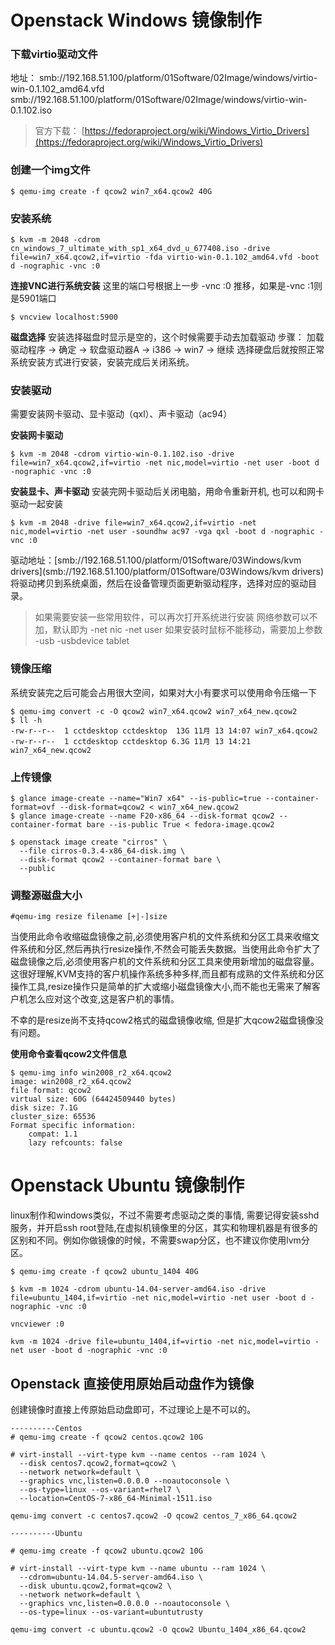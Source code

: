 # Openstack Windows 镜像制作

### 下载virtio驱动文件
地址：
smb://192.168.51.100/platform/01Software/02Image/windows/virtio-win-0.1.102_amd64.vfd
smb://192.168.51.100/platform/01Software/02Image/windows/virtio-win-0.1.102.iso

> 官方下载： [https://fedoraproject.org/wiki/Windows_Virtio_Drivers](https://fedoraproject.org/wiki/Windows_Virtio_Drivers)

### 创建一个img文件
```shell
$ qemu-img create -f qcow2 win7_x64.qcow2 40G
```

### 安装系统

```
$ kvm -m 2048 -cdrom cn_windows_7_ultimate_with_sp1_x64_dvd_u_677408.iso -drive file=win7_x64.qcow2,if=virtio -fda virtio-win-0.1.102_amd64.vfd -boot d -nographic -vnc :0
```

**连接VNC进行系统安装**
这里的端口号根据上一步 -vnc :0 推移，如果是-vnc :1则是5901端口
```shell
$ vncview localhost:5900
```

**磁盘选择**
安装选择磁盘时显示是空的，这个时候需要手动去加载驱动
步骤： 加载驱动程序 -> 确定 -> 软盘驱动器A -> i386 -> win7 -> 继续
选择硬盘后就按照正常系统安装方式进行安装，安装完成后关闭系统。

### 安装驱动
需要安装网卡驱动、显卡驱动（qxl）、声卡驱动（ac94）

**安装网卡驱动**
```
$ kvm -m 2048 -cdrom virtio-win-0.1.102.iso -drive file=win7_x64.qcow2,if=virtio -net nic,model=virtio -net user -boot d -nographic -vnc :0
```

**安装显卡、声卡驱动**
安装完网卡驱动后关闭电脑，用命令重新开机, 也可以和网卡驱动一起安装
```
$ kvm -m 2048 -drive file=win7_x64.qcow2,if=virtio -net nic,model=virtio -net user -soundhw ac97 -vga qxl -boot d -nographic -vnc :0
```
驱动地址：[smb://192.168.51.100/platform/01Software/03Windows/kvm drivers](smb://192.168.51.100/platform/01Software/03Windows/kvm drivers)
将驱动拷贝到系统桌面，然后在设备管理页面更新驱动程序，选择对应的驱动目录。

> 如果需要安装一些常用软件，可以再次打开系统进行安装
> 网络参数可以不加，默认即为 -net nic -net user
> 如果安装时鼠标不能移动，需要加上参数 -usb -usbdevice tablet 


### 镜像压缩
系统安装完之后可能会占用很大空间，如果对大小有要求可以使用命令压缩一下
```shell
$ qemu-img convert -c -O qcow2 win7_x64.qcow2 win7_x64_new.qcow2
$ ll -h
-rw-r--r--  1 cctdesktop cctdesktop  13G 11月 13 14:07 win7_x64.qcow2
-rw-r--r--  1 cctdesktop cctdesktop 6.3G 11月 13 14:21 win7_x64_new.qcow2
```

### 上传镜像
```shell
$ glance image-create --name="Win7 x64" --is-public=true --container-format=ovf --disk-format=qcow2 < win7_x64_new.qcow2
$ glance image-create --name F20-x86_64 --disk-format qcow2 --container-format bare --is-public True < fedora-image.qcow2

$ openstack image create "cirros" \
  --file cirros-0.3.4-x86_64-disk.img \
  --disk-format qcow2 --container-format bare \
  --public
```

### 调整源磁盘大小
```shell
#qemu-img resize filename [+|-]size
```

当使用此命令收缩磁盘镜像之前,必须使用客户机的文件系统和分区工具来收缩文件系统和分区,然后再执行resize操作,不然会可能丢失数据。当使用此命令扩大了磁盘镜像之后,必须使用客户机的文件系统和分区工具来使用新增加的磁盘容量。这很好理解,KVM支持的客户机操作系统多种多样,而且都有成熟的文件系统和分区操作工具,resize操作只是简单的扩大或缩小磁盘镜像大小,而不能也无需来了解客户机怎么应对这个改变,这是客户机的事情。

不幸的是resize尚不支持qcow2格式的磁盘镜像收缩, 但是扩大qcow2磁盘镜像没有问题。

**使用命令查看qcow2文件信息**

```shell
$ qemu-img info win2008_r2_x64.qcow2 
image: win2008_r2_x64.qcow2
file format: qcow2
virtual size: 60G (64424509440 bytes)
disk size: 7.1G
cluster_size: 65536
Format specific information:
    compat: 1.1
    lazy refcounts: false
```


# Openstack Ubuntu 镜像制作

linux制作和windows类似，不过不需要考虑驱动之类的事情, 需要记得安装sshd服务，并开启ssh root登陆,在虚拟机镜像里的分区，其实和物理机器是有很多的区别和不同。例如你做镜像的时候，不需要swap分区，也不建议你使用lvm分区。

```
$ qemu-img create -f qcow2 ubuntu_1404 40G

$ kvm -m 1024 -cdrom ubuntu-14.04-server-amd64.iso -drive file=ubuntu_1404,if=virtio -net nic,model=virtio -net user -boot d -nographic -vnc :0

vncviewer :0

kvm -m 1024 -drive file=ubuntu_1404,if=virtio -net nic,model=virtio -net user -boot d -nographic -vnc :0
```

## Openstack 直接使用原始启动盘作为镜像

创建镜像时直接上传原始启动盘即可，不过理论上是不可以的。


```shell
----------Centos
# qemu-img create -f qcow2 centos.qcow2 10G

# virt-install --virt-type kvm --name centos --ram 1024 \
  --disk centos7.qcow2,format=qcow2 \
  --network network=default \
  --graphics vnc,listen=0.0.0.0 --noautoconsole \
  --os-type=linux --os-variant=rhel7 \
  --location=CentOS-7-x86_64-Minimal-1511.iso

qemu-img convert -c centos7.qcow2 -O qcow2 centos_7_x86_64.qcow2
```

```shell
----------Ubuntu

# qemu-img create -f qcow2 ubuntu.qcow2 10G

# virt-install --virt-type kvm --name ubuntu --ram 1024 \
  --cdrom=ubuntu-14.04.5-server-amd64.iso \
  --disk ubuntu.qcow2,format=qcow2 \
  --network network=default \
  --graphics vnc,listen=0.0.0.0 --noautoconsole \
  --os-type=linux --os-variant=ubuntutrusty

qemu-img convert -c ubuntu.qcow2 -O qcow2 Ubuntu_1404_x86_64.qcow2
```

